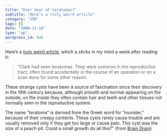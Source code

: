 ```yaml
---
title: "Ever hear of teratomas?"
subtitle: "Here’s a truly weird article"
category: "298"
tags: []
date: "2008-11-18"
type: "wp"
wordpress_id: 946
---
```

Here’s a [truly weird article](http://www.nytimes.com/2008/11/09/magazine/09wwln-diagnosis-t.html?ref=magazine), which a sticks in my mind a week after reading it:
> “Clark had seen teratomas. They were common in the reproductive tract, often found accidentally in the course of an operation or on a scan done for some other reason. 

These strange cysts have been a source of fascination since their discovery in the 19th century because, although smooth and normal-appearing on the outside, on the inside they often contain hair and teeth and other tissues not normally seen in the reproductive system. 

The name “teratoma” is derived from the Greek word for “monster,” because of their creepy contents. These cysts rarely cause trouble and are usually removed only if they get too large or cause pain. This cyst was the size of a peach pit. Could a small growth do all this?” (from [Brain Drain](http://www.nytimes.com/2008/11/09/magazine/09wwln-diagnosis-t.html?ref=magazine))